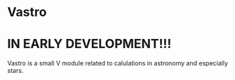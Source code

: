 # Vastro
# IN EARLY DEVELOPMENT!!!
Vastro is a small V module related to calulations in astronomy and especially stars.
